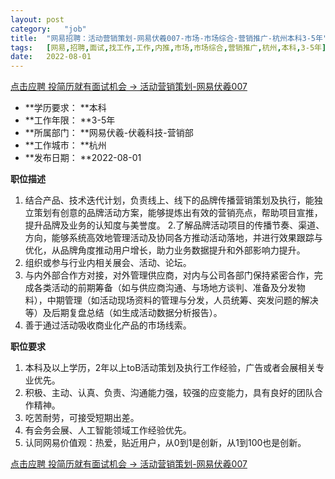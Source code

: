 ```yaml
---
layout:	post
category:	"job"
title:	"网易招聘：活动营销策划-网易伏羲007-市场-市场综合-营销推广-杭州本科3-5年"
tags:	[网易,招聘,面试,找工作,工作,内推,市场,市场综合,营销推广,杭州,本科,3-5年]
date:	2022-08-01
---
```


[点击应聘 投简历就有面试机会 -> 活动营销策划-网易伏羲007](http://mobile.bole.netease.com/bole/boleDetail?id=38096&employeeId=346f03c3cda5f04c&key=all)



- **学历要求： **本科
- **工作年限： **3-5年
- **所属部门： **网易伏羲-伏羲科技-营销部
- **工作城市： **杭州
- **发布日期： **2022-08-01



**职位描述**
1. 结合产品、技术迭代计划，负责线上、线下的品牌传播营销策划及执行，能独立策划有创意的品牌活动方案，能够提炼出有效的营销亮点，帮助项目宣推，提升品牌及业务的认知度与美誉度。
2.了解品牌活动项目的传播节奏、渠道、方向，能够系统高效地管理活动及协同各方推动活动落地，并进行效果跟踪与优化，从品牌角度推动用户增长，助力业务数据提升和外部影响力提升。
3. 组织或参与行业内相关展会、活动、论坛。
4. 与内外部合作方对接，对外管理供应商，对内与公司各部门保持紧密合作，完成各类活动的前期筹备（如与供应商沟通、与场地方谈判、准备及分发物料），中期管理（如活动现场资料的管理与分发，人员统筹、突发问题的解决等）及后期复盘总结（如生成活动数据分析报告）。
5. 善于通过活动吸收商业化产品的市场线索。



**职位要求**
1. 本科及以上学历，2年以上toB活动策划及执行工作经验，广告或者会展相关专业优先。
2. 积极、主动、认真、负责、沟通能力强，较强的应变能力，具有良好的团队合作精神。
3. 吃苦耐劳，可接受短期出差。
4. 有会务会展、人工智能领域工作经验优先。
5. 认同网易价值观：热爱，贴近用户，从0到1是创新，从1到100也是创新。



[点击应聘 投简历就有面试机会 -> 活动营销策划-网易伏羲007](http://mobile.bole.netease.com/bole/boleDetail?id=38096&employeeId=346f03c3cda5f04c&key=all)
